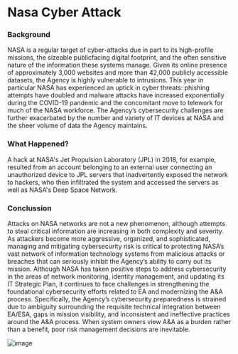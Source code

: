 # Nasa Cyber Attack

### Background

NASA is a regular target of cyber-attacks due in part to its high-profile missions, the sizeable publicfacing digital footprint, and the often sensitive nature of the information these systems manage. Given
its online presence of approximately 3,000 websites and more than 42,000 publicly accessible datasets,
the Agency is highly vulnerable to intrusions. This year in particular NASA has experienced an uptick in
cyber threats: phishing attempts have doubled and malware attacks have increased exponentially during
the COVID-19 pandemic and the concomitant move to telework for much of the NASA workforce. The
Agency’s cybersecurity challenges are further exacerbated by the number and variety of IT devices at
NASA and the sheer volume of data the Agency maintains.

### What Happened?

A hack at NASA's Jet Propulsion Laboratory (JPL) in 2018, for example, resulted from an account belonging to an external user connecting an unauthorized device to JPL servers that inadvertently exposed the network to hackers, who then infiltrated the system and accessed the servers as well as NASA's Deep Space Network.

### Conclussion

Attacks on NASA networks are not a new phenomenon, although attempts to steal critical information
are increasing in both complexity and severity. As attackers become more aggressive, organized, and
sophisticated, managing and mitigating cybersecurity risk is critical to protecting NASA’s vast network of
information technology systems from malicious attacks or breaches that can seriously inhibit the
Agency’s ability to carry out its mission. Although NASA has taken positive steps to address
cybersecurity in the areas of network monitoring, identity management, and updating its IT Strategic
Plan, it continues to face challenges in strengthening the foundational cybersecurity efforts related to
EA and modernizing the A&A process. Specifically, the Agency’s cybersecurity preparedness is strained
due to ambiguity surrounding the requisite technical integration between EA/ESA, gaps in mission
visibility, and inconsistent and ineffective practices around the A&A process. When system owners view
A&A as a burden rather than a benefit, poor risk management decisions are inevitable. 

![image](https://user-images.githubusercontent.com/94389021/142030519-f692caf8-b425-45ef-9d65-acccc1eb6f0a.png)



